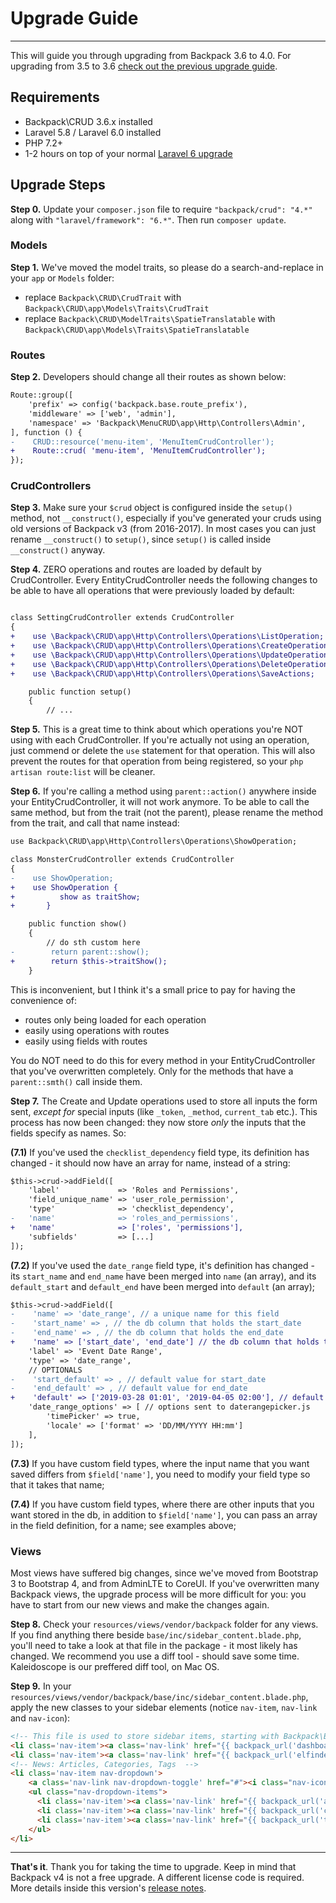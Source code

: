 # Upgrade Guide

---

This will guide you through upgrading from Backpack 3.6 to 4.0. For upgrading from 3.5 to 3.6 [check out the previous upgrade guide](https://backpackforlaravel.com/docs/3.6/upgrade-guide).

<a name="requirements"></a>
## Requirements

- Backpack\CRUD 3.6.x installed
- Laravel 5.8 / Laravel 6.0 installed
- PHP 7.2+
- 1-2 hours on top of your normal [Laravel 6 upgrade](https://laravel.com/docs/6.0/upgrade)

<a name="upgraade-steps"></a>
## Upgrade Steps

**Step 0.** Update your ```composer.json``` file to require ```"backpack/crud": "4.*"``` along with ```"laravel/framework": "6.*"```. Then run ```composer update```.

### Models

**Step 1.** We've moved the model traits, so please do a search-and-replace in your ```app``` or ```Models``` folder:
- replace ```Backpack\CRUD\CrudTrait``` with ```Backpack\CRUD\app\Models\Traits\CrudTrait```
- replace ```Backpack\CRUD\ModelTraits\SpatieTranslatable``` with ```Backpack\CRUD\app\Models\Traits\SpatieTranslatable```

### Routes

**Step 2.** Developers should change all their routes as shown below:
```diff
Route::group([
    'prefix' => config('backpack.base.route_prefix'),
    'middleware' => ['web', 'admin'],
    'namespace' => 'Backpack\MenuCRUD\app\Http\Controllers\Admin',
], function () {
-    CRUD::resource('menu-item', 'MenuItemCrudController');
+    Route::crud( 'menu-item', 'MenuItemCrudController');
});
```

### CrudControllers

**Step 3.** Make sure your ```$crud``` object is configured inside the ```setup()``` method, not ```__construct()```, especially if you've generated your cruds using old versions of Backpack v3 (from 2016-2017). In most cases you can just rename ```__construct()``` to ```setup()```, since ```setup()``` is called inside ```__construct()``` anyway.

**Step 4.** ZERO operations and routes are loaded by default by CrudController. Every EntityCrudController needs the following changes to be able to have all operations that were previously loaded by default:

```diff

class SettingCrudController extends CrudController
{
+    use \Backpack\CRUD\app\Http\Controllers\Operations\ListOperation;
+    use \Backpack\CRUD\app\Http\Controllers\Operations\CreateOperation;
+    use \Backpack\CRUD\app\Http\Controllers\Operations\UpdateOperation;
+    use \Backpack\CRUD\app\Http\Controllers\Operations\DeleteOperation;
+    use \Backpack\CRUD\app\Http\Controllers\Operations\SaveActions;

    public function setup()
    {
        // ...
```

**Step 5.** This is a great time to think about which operations you're NOT using with each CrudController. If you're actually not using an operation, just commend or delete the ```use``` statement for that operation. This will also prevent the routes for that operation from being registered, so your ```php artisan route:list``` will be cleaner.

**Step 6.** If you're calling a method using ```parent::action()``` anywhere inside your EntityCrudController, it will not work anymore. To be able to call the same method, but from the trait (not the parent), please rename the method from the trait, and call that name instead:

```diff
use Backpack\CRUD\app\Http\Controllers\Operations\ShowOperation;

class MonsterCrudController extends CrudController
{
-    use ShowOperation;
+    use ShowOperation {
+          show as traitShow;
+       }

    public function show()
    {
        // do sth custom here
-        return parent::show();
+        return $this->traitShow();
    }
```

This is inconvenient, but I think it's a small price to pay for having the convenience of:
- routes only being loaded for each operation
- easily using operations with routes
- easily using fields with routes

You do NOT need to do this for every method in your EntityCrudController that you've overwritten completely. Only for the methods that have a ```parent::smth()``` call inside them.


**Step 7.** The Create and Update operations used to store all inputs the form sent, _except for_ special inputs (like ```_token```, ```_method```, ```current_tab``` etc.). This process has now been changed: they now store _only_ the inputs that the fields specify as names. So:

**(7.1)** If you've used the ```checklist_dependency``` field type, its definition has changed - it should now have an array for name, instead of a string:

```diff
$this->crud->addField([
    'label'             => 'Roles and Permissions',
    'field_unique_name' => 'user_role_permission',
    'type'              => 'checklist_dependency',
-   'name'              => 'roles_and_permissions',
+   'name'              => ['roles', 'permissions'],
    'subfields'         => [...] 
]);
```

**(7.2)** If you've used the ```date_range``` field type, it's definition has changed - its ```start_name``` and ```end_name``` have been merged into ```name``` (an array), and its ```default_start``` and ```default_end``` have been merged into ```default``` (an array);

```diff
$this->crud->addField([
-    'name' => 'date_range', // a unique name for this field
-    'start_name' => , // the db column that holds the start_date
-    'end_name' => , // the db column that holds the end_date
+    'name' => ['start_date', 'end_date'] // the db column that holds the start_date and end_date
    'label' => 'Event Date Range',
    'type' => 'date_range',
    // OPTIONALS
-    'start_default' => , // default value for start_date
-    'end_default' => , // default value for end_date
+    'default' => ['2019-03-28 01:01', '2019-04-05 02:00'], // default value for start_date and end_date
    'date_range_options' => [ // options sent to daterangepicker.js
        'timePicker' => true,
        'locale' => ['format' => 'DD/MM/YYYY HH:mm']
    ],
]);
```

**(7.3)** If you have custom field types, where the input name that you want saved differs from ```$field['name']```, you need to modify your field type so that it takes that name;

**(7.4)** If you have custom field types, where there are other inputs that you want stored in the db, in addition to ```$field['name']```, you can pass an array in the field definition, for a name; see examples above;

### Views

Most views have suffered big changes, since we've moved from Bootstrap 3 to Bootstrap 4, and from AdminLTE to CoreUI. If you've overwritten many Backpack views, the upgrade process will be more difficult for you: you have to start from our new views and make the changes again.

**Step 8.** Check your ```resources/views/vendor/backpack``` folder for any views. If you find anything there beside ```base/inc/sidebar_content.blade.php```, you'll need to take a look at that file in the package - it most likely has changed. We recommend you use a diff tool - should save some time. Kaleidoscope is our preffered diff tool, on Mac OS.

**Step 9.** In your ```resources/views/vendor/backpack/base/inc/sidebar_content.blade.php```, apply the new classes to your sidebar elements (notice ```nav-item```, ```nav-link``` and ```nav-icon```):

```html
<!-- This file is used to store sidebar items, starting with Backpack\Base 0.9.0 -->
<li class='nav-item'><a class='nav-link' href="{{ backpack_url('dashboard') }}"><i class="fa fa-dashboard nav-icon"></i> {{ trans('backpack::base.dashboard') }}</a></li>
<li class='nav-item'><a class='nav-link' href="{{ backpack_url('elfinder') }}"><i class="nav-icon fa fa-files-o"></i> <span>{{ trans('backpack::crud.file_manager') }}</span></a></li>
<!-- News: Articles, Categories, Tags  -->
<li class='nav-item nav-dropdown'>
    <a class='nav-link nav-dropdown-toggle' href="#"><i class="nav-icon fa fa-newspaper-o"></i>News</a>
    <ul class="nav-dropdown-items">
      <li class='nav-item'><a class='nav-link' href="{{ backpack_url('article') }}"><i class="nav-icon fa fa-newspaper-o"></i> Articles</a></li>
      <li class='nav-item'><a class='nav-link' href="{{ backpack_url('category') }}"><i class="nav-icon fa fa-list"></i> Categories</a></li>
      <li class='nav-item'><a class='nav-link' href="{{ backpack_url('tag') }}"><i class="nav-icon fa fa-tag"></i> Tags</a></li>
    </ul>
</li>
```

---

**That's it**. Thank you for taking the time to upgrade. Keep in mind that Backpack v4 is not a free upgrade. A different license code is required. More details inside this version's [release notes](/docs/{{version}}/release-notes#licensing).
